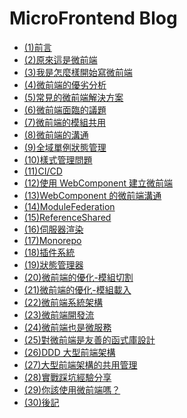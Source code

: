 # MicroFrontend Blog

- [(1)前言](<./(1)前言.md>)
- [(2)原來這是微前端](<./(2)原來這是微前端.md>)
- [(3)我是怎麼樣開始寫微前端](<./(3)我是怎麼樣開始寫微前端.md>)
- [(4)微前端的優劣分析](<./(4)微前端的優劣分析.md>)
- [(5)常見的微前端解決方案](<./(5)常見的微前端解決方案.md>)
- [(6)微前端面臨的議題](<./(6)微前端面臨的議題.md>)
- [(7)微前端的模組共用](<./(7)微前端的模組共用.md>)
- [(8)微前端的溝通](<./(8)微前端的溝通.md>)
- [(9)全域單例狀態管理](<./(9)全域單例狀態管理.md>)
- [(10)樣式管理問題](<./(10)樣式管理問題.md>)
- [(11)CI/CD](<./(11)CI&CD.md>)
- [(12)使用 WebComponent 建立微前端](<./(12)使用WebComponent建立微前端.md>)
- [(13)WebComponent 的微前端溝通](<./(13)WebComponent的微前端溝通.md>)
- [(14)ModuleFederation](<./(14)ModuleFederation.md>)
- [(15)ReferenceShared](<./(15)ReferenceShared.md>)
- [(16)伺服器渲染](<./(16)伺服器渲染.md>)
- [(17)Monorepo](<./(17)Monorepo.md>)
- [(18)插件系統](<./(18)插件系統.md>)
- [(19)狀態管理器](<./(19)狀態管理器.md>)
- [(20)微前端的優化-模組切割](<./(20)微前端的優化-模組切割.md>)
- [(21)微前端的優化-模組載入](<./(21)微前端的優化-模組載入.md>)
- [(22)微前端系統架構](<./(22)微前端系統架構.md>)
- [(23)微前端開發流](<./(23)微前端開發流.md>)
- [(24)微前端也是微服務](<./(24)微前端也是微服務.md>)
- [(25)對微前端是友善的函式庫設計](<./(25)對微前端是友善的函式庫設計.md>)
- [(26)DDD 大型前端架構](<./(26)DDD大型前端架構.md>)
- [(27)大型前端架構的共用管理](<./(27)大型前端架構的共用管理.md>)
- [(28)實戰踩坑經驗分享](<./(28)實戰踩坑經驗分享.md>)
- [(29)你該使用微前端嗎？](<./(29)你該使用微前端嗎.md>)
- [(30)後記](<./(30)後記.md>)
